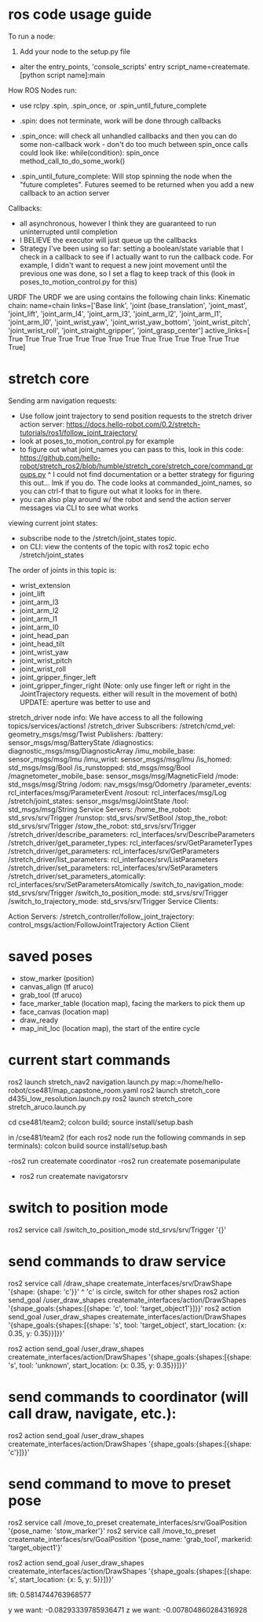# ros code usage guide

To run a node:
1. Add your node to the setup.py file
  - alter the entry_points, 'console_scripts' entry
    script_name=createmate.[python script name]:main

How ROS Nodes run:
- use rclpy .spin, .spin_once, or .spin_until_future_complete

- .spin: does not terminate, work will be done through callbacks
- .spin_once: will check all unhandled callbacks and then you can do some non-callback work
      - don't do too much between spin_once calls
      could look like:
        while(condition):
          spin_once
          method_call_to_do_some_work()

- .spin_until_future_complete: Will stop spinning the node when the "future completes". Futures seemed to be returned when you add a new callback to an action server

Callbacks:
- all asynchronous, however I think they are guaranteed to run uninterrupted until completion
- I BELIEVE the executor will just queue up the callbacks
- Strategy I've been using so far: setting a boolean/state variable that I check in a callback to see if I actually 
    want to run the callback code. For example, I didn't want to request a new joint movement until the previous one
    was done, so I set a flag to keep track of this (look in poses_to_motion_control.py for this)

URDF
The URDF we are using contains the following chain links:
    Kinematic chain: name=chain links=['Base link', 'joint (base_translation', 'joint_mast',
    'joint_lift', 'joint_arm_l4', 'joint_arm_l3', 'joint_arm_l2', 'joint_arm_l1', 'joint_arm_l0', 
    'joint_wrist_yaw', 'joint_wrist_yaw_bottom', 'joint_wrist_pitch', 'joint_wrist_roll', 'joint_straight_gripper',
    'joint_grasp_center'] active_links=[ True  True  True  True  True  True  True  True  True  True  True  True True  True  True]

# stretch core
Sending arm navigation requests:
 - Use follow joint trajectory to send position requests to the stretch driver action server: https://docs.hello-robot.com/0.2/stretch-tutorials/ros1/follow_joint_trajectory/
 - look at poses_to_motion_control.py for example
 - to figure out what joint_names you can pass to this, look in this code: https://github.com/hello-robot/stretch_ros2/blob/humble/stretch_core/stretch_core/command_groups.py
 ^ I could not find documentation or a better strategy for figuring this out... lmk if you do. The code looks at commanded_joint_names, so you can ctrl-f that to figure out what it looks for in there.
  - you can also play around w/ the robot and send the action server messages via CLI to see what works

viewing current joint states:
- subscribe node to the /stretch/joint_states topic.
- on CLI: view the contents of the topic with ros2 topic echo /stretch/joint_states

The order of joints in this topic is:
- wrist_extension
- joint_lift
- joint_arm_l3
- joint_arm_l2
- joint_arm_l1
- joint_arm_l0
- joint_head_pan
- joint_head_tilt
- joint_wrist_yaw
- joint_wrist_pitch
- joint_wrist_roll
- joint_gripper_finger_left
- joint_gripper_finger_right (Note: only use finger left or right in the JointTrajectory requests. either will result in the movement of both) UPDATE: aperture was better to use and

stretch_driver node info: We have access to all the following topics/services/actions!
/stretch_driver
  Subscribers:
    /stretch/cmd_vel: geometry_msgs/msg/Twist
  Publishers:
    /battery: sensor_msgs/msg/BatteryState
    /diagnostics: diagnostic_msgs/msg/DiagnosticArray
    /imu_mobile_base: sensor_msgs/msg/Imu
    /imu_wrist: sensor_msgs/msg/Imu
    /is_homed: std_msgs/msg/Bool
    /is_runstopped: std_msgs/msg/Bool
    /magnetometer_mobile_base: sensor_msgs/msg/MagneticField
    /mode: std_msgs/msg/String
    /odom: nav_msgs/msg/Odometry
    /parameter_events: rcl_interfaces/msg/ParameterEvent
    /rosout: rcl_interfaces/msg/Log
    /stretch/joint_states: sensor_msgs/msg/JointState
    /tool: std_msgs/msg/String
  Service Servers:
    /home_the_robot: std_srvs/srv/Trigger
    /runstop: std_srvs/srv/SetBool
    /stop_the_robot: std_srvs/srv/Trigger
    /stow_the_robot: std_srvs/srv/Trigger
    /stretch_driver/describe_parameters: rcl_interfaces/srv/DescribeParameters
    /stretch_driver/get_parameter_types: rcl_interfaces/srv/GetParameterTypes
    /stretch_driver/get_parameters: rcl_interfaces/srv/GetParameters
    /stretch_driver/list_parameters: rcl_interfaces/srv/ListParameters
    /stretch_driver/set_parameters: rcl_interfaces/srv/SetParameters
    /stretch_driver/set_parameters_atomically: rcl_interfaces/srv/SetParametersAtomically
    /switch_to_navigation_mode: std_srvs/srv/Trigger
    /switch_to_position_mode: std_srvs/srv/Trigger
    /switch_to_trajectory_mode: std_srvs/srv/Trigger
  Service Clients:

  Action Servers:
    /stretch_controller/follow_joint_trajectory: control_msgs/action/FollowJointTrajectory
  Action Client

# saved poses
- stow_marker (position)
- canvas_align (tf aruco)
- grab_tool (tf aruco)
- face_marker_table (location map), facing the markers to pick them up
- face_canvas (location map)
- draw_ready
- map_init_loc (location map), the start of the entire cycle


# current start commands
ros2 launch stretch_nav2 navigation.launch.py map:=/home/hello-robot/cse481/map_capstone_room.yaml
ros2 launch stretch_core d435i_low_resolution.launch.py 
ros2 launch stretch_core stretch_aruco.launch.py

cd cse481/team2; colcon build; source install/setup.bash

in /cse481/team2 (for each ros2 node run the following commands in sep terminals):
  colcon build
  source install/setup.bash

  -ros2 run createmate coordinator
  -ros2 run createmate posemanipulate

  - ros2 run createmate navigatorsrv

# switch to position mode
ros2 service call /switch_to_position_mode std_srvs/srv/Trigger '{}'

# send commands to draw service
ros2 service call /draw_shape createmate_interfaces/srv/DrawShape '{shape: {shape: 'c'}}'
^ 'c' is circle, switch for other shapes
ros2 action send_goal /user_draw_shapes createmate_interfaces/action/DrawShapes '{shape_goals:{shapes:[{shape: 'c', tool: 'target_object1'}]}}'
ros2 action send_goal /user_draw_shapes createmate_interfaces/action/DrawShapes '{shape_goals:{shapes:[{shape: 's', tool: 'target_object', start_location: {x: 0.35, y: 0.35}}]}}'

ros2 action send_goal /user_draw_shapes createmate_interfaces/action/DrawShapes '{shape_goals:{shapes:[{shape: 's', tool: 'unknown', start_location: {x: 0.35, y: 0.35}}]}}'


# send commands to coordinator (will call draw, navigate, etc.):
ros2 action send_goal /user_draw_shapes createmate_interfaces/action/DrawShapes '{shape_goals:{shapes:[{shape: 'c'}]}}'

# send command to move to preset pose
ros2 service call /move_to_preset createmate_interfaces/srv/GoalPosition '{pose_name: 'stow_marker'}'
ros2 service call /move_to_preset createmate_interfaces/srv/GoalPosition '{pose_name: 'grab_tool', markerid: 'target_object1'}'

ros2 action send_goal /user_draw_shapes createmate_interfaces/action/DrawShapes '{shape_goals:{shapes:[{shape: 's', start_location: {x: 5, y: 5}}]}}'




lift: 0.5814744763968577



y we want: -0.08293339785936471
z we want: -0.007804860284316928